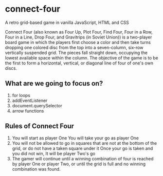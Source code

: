 
# connect-four

A retro grid-based game in vanilla JavaScript, HTML and CSS

Connect Four (also known as Four Up, Plot Four, Find Four, Four in a Row, Four in a Line, Drop Four, and Gravitrips (in Soviet Union)) is a two-player board game in which the players first choose a color and then take turns dropping one colored disc from the top into a seven-column, six-row vertically suspended grid. The pieces fall straight down, occupying the lowest available space within the column. The objective of the game is to be the first to form a horizontal, vertical, or diagonal line of four of one's own discs.



## What are we going to focus on?

1. for loops
2. addEventListener
3. document.querySelector
4. arrow functions

## Rules of Connect Four

1. You will start as player One
 You will take your go as player One
2. You will not be allowed to go in squares that are not at the   bottom of the grid, or do not have a taken square under it
Once your go is taken and you did not win, It will be player Two's go
3. The gamer will continue until a winning combination of four is reached by player One or player Two, or until the grid is full and no winning combination was found.
